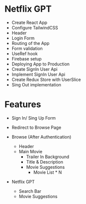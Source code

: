 # Netflix GPT
- Create React App
- Configure TailwindCSS
- Header
- Login Form
- Routing of the App
- Form validation
- UseRef hook
- Firebase setup
- Deploying App to Production
- Create SignIn User Api
- Implement SignIn User Api
- Create Redux Store with UserSlice
- Sing Out implementation

# Features
- Sign In/ Sing Up Form
- Redirect to Browse Page

- Browse (After Authentication)
    - Header
    - Main Movie
        - Trailer In Background
        - Title & Description
        - Movie Suggestions
            - Movie List * N

- Netflix GPT
    - Search Bar
    - Movie Suggestions
    